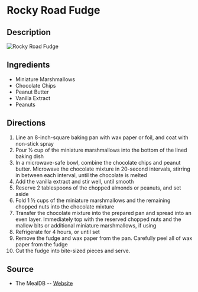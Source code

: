 # Rocky Road Fudge

## Description
![Rocky Road Fudge](https://www.themealdb.com/images/media/meals/vtxyxv1483567157.jpg "Rocky Road Fudge")

## Ingredients
- Miniature Marshmallows
- Chocolate Chips
- Peanut Butter
- Vanilla Extract
- Peanuts

## Directions
1. Line an 8-inch-square baking pan with wax paper or foil, and coat with non-stick spray
2. Pour ½ cup of the miniature marshmallows into the bottom of the lined baking dish
3. In a microwave-safe bowl, combine the chocolate chips and peanut butter. Microwave the chocolate mixture in 20-second intervals, stirring in between each interval, until the chocolate is melted
4. Add the vanilla extract and stir well, until smooth
5. Reserve 2 tablespoons of the chopped almonds or peanuts, and set aside
6. Fold 1 ½ cups of the miniature marshmallows and the remaining chopped nuts into the chocolate mixture
7. Transfer the chocolate mixture into the prepared pan and spread into an even layer. Immediately top with the reserved chopped nuts and the mallow bits or additional miniature marshmallows, if using
8. Refrigerate for 4 hours, or until set
9. Remove the fudge and wax paper from the pan. Carefully peel all of wax paper from the fudge
10. Cut the fudge into bite-sized pieces and serve.

## Source

- The MealDB -- [Website](https://themealdb.com/)
